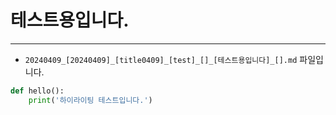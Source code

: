 
# 테스트용입니다.

---

* `20240409_[20240409]_[title0409]_[test]_[]_[테스트용입니다]_[].md` 파일입니다.
```python
def hello():
    print('하이라이팅 테스트입니다.')
```
